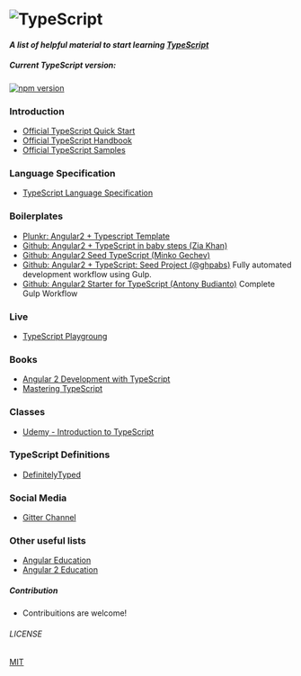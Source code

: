 # ![TypeScript](http://www.typescriptlang.org/content/images/logo_small.png)

#### *A list of helpful material to start learning [TypeScript](http://www.typescriptlang.org/)*

##### Current TypeScript version:
[![npm version](https://badge.fury.io/js/typescript.svg)](http://badge.fury.io/js/typescript)

### Introduction
* [Official TypeScript Quick Start](http://www.typescriptlang.org/Tutorial)
* [Official TypeScript Handbook](http://www.typescriptlang.org/Handbook)
* [Official TypeScript Samples](https://github.com/Microsoft/TypeScriptSamples)

### Language Specification
* [TypeScript Language Specification](https://github.com/Microsoft/TypeScript/blob/master/doc/spec.md)

### Boilerplates
* [Plunkr: Angular2 + Typescript Template](http://plnkr.co/edit/gzRRa8)
* [Github: Angular2 + TypeScript in baby steps (Zia Khan)](https://github.com/panacloud/learn-angular2)
* [Github: Angular2 Seed TypeScript (Minko Gechev)](https://github.com/mgechev/angular2-seed)
* [Github: Angular2 + TypeScript: Seed Project (@ghpabs)](https://github.com/ghpabs/angular2-seed-project) Fully automated development workflow using Gulp.
* [Github: Angular2 Starter for TypeScript (Antony Budianto)](https://github.com/antonybudianto/angular2-starter) Complete Gulp Workflow

### Live
* [TypeScript Playgroung](http://www.typescriptlang.org/Playground)

### Books
* [Angular 2 Development with TypeScript](https://www.manning.com/books/angular-2-development-with-typescript)
* [Mastering TypeScript](https://www.packtpub.com/web-development/mastering-typescript)

### Classes
* [Udemy - Introduction to TypeScript](https://www.udemy.com/typescript/)

### TypeScript Definitions
* [DefinitelyTyped](http://definitelytyped.org/tsd/)

### Social Media
* [Gitter Channel](https://gitter.im/Microsoft/TypeScript)

### Other useful lists
* [Angular Education](https://github.com/timjacobi/angular-education)
* [Angular 2 Education ](https://github.com/timjacobi/angular2-education)

##### Contribution
* Contribuitions are welcome!

###### LICENSE
[MIT](LICENSE)

